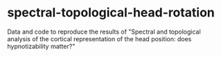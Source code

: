 # spectral-topological-head-rotation
Data and code to reproduce the results of "Spectral and topological analysis of the cortical representation of the head position: does hypnotizability matter?"
